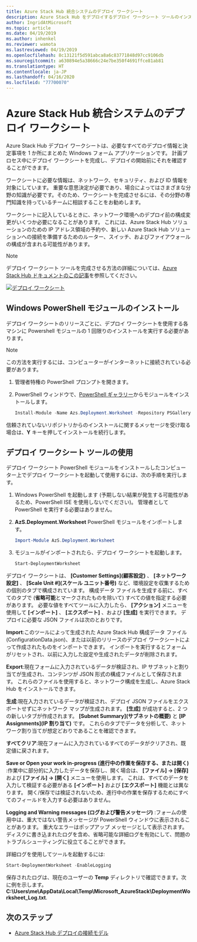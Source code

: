 ```yaml
---
title: Azure Stack Hub 統合システムのデプロイ ワークシート
description: Azure Stack Hub をデプロイするデプロイ ワークシート ツールのインストール方法と使用方法について説明します。
author: IngridAtMicrosoft
ms.topic: article
ms.date: 04/19/2019
ms.author: inhenkel
ms.reviewer: wamota
ms.lastreviewed: 04/19/2019
ms.openlocfilehash: 8c13121f5d591abca8a6c83771848d97cc9106db
ms.sourcegitcommit: a630894e5a38666c24e7be350f4691ffce81ab81
ms.translationtype: HT
ms.contentlocale: ja-JP
ms.lasthandoff: 04/16/2020
ms.locfileid: "77700070"
---
```

# <a name="deployment-worksheet-for-azure-stack-hub-integrated-systems"></a>Azure Stack Hub 統合システムのデプロイ ワークシート

Azure Stack Hub デプロイ ワークシートは、必要なすべてのデプロイ情報と決定事項を 1 か所にまとめた Windows フォーム アプリケーションです。 計画プロセス中にデプロイ ワークシートを完成し、デプロイの開始前にそれを確認することができます。

ワークシートに必要な情報は、ネットワーク、セキュリティ、および ID 情報を対象にしています。 重要な意思決定が必要であり、場合によってはさまざまな分野の知識が必要です。そのため、ワークシートを完成させるには、その分野の専門知識を持っているチームに相談することをお勧めします。

ワークシートに記入しているときに、ネットワーク環境へのデプロイ前の構成変更がいくつか必要になることがあります。 これには、Azure Stack Hub ソリューションのための IP アドレス領域の予約や、新しい Azure Stack Hub ソリューションへの接続を準備するためのルーター、スイッチ、およびファイアウォールの構成が含まれる可能性があります。

> [!NOTE]
> デプロイ ワークシート ツールを完成させる方法の詳細については、[Azure Stack Hub ドキュメントのこの記事](azure-stack-datacenter-integration.md)を参照してください。

[![デプロイ ワークシート](media/azure-stack-deployment-worksheet/depworksheet.png "デプロイ ワークシート")](media/azure-stack-deployment-worksheet/depworksheet.png)

## <a name="installing-the-windows-powershell-module"></a>Windows PowerShell モジュールのインストール

デプロイ ワークシートのリリースごとに、デプロイ ワークシートを使用する各マシンに Powershell モジュールの 1 回限りのインストールを実行する必要があります。

> [!NOTE]  
> この方法を実行するには、コンピューターがインターネットに接続されている必要があります。

1. 管理者特権の PowerShell プロンプトを開きます。

2. PowerShell ウィンドウで、[PowerShell ギャラリー](https://www.powershellgallery.com/packages/Azs.Deployment.Worksheet/)からモジュールをインストールします。

   ```PowerShell
   Install-Module -Name Azs.Deployment.Worksheet -Repository PSGallery
   ```

信頼されていないリポジトリからのインストールに関するメッセージを受け取る場合は、**Y** キーを押してインストールを続行します。

## <a name="use-the-deployment-worksheet-tool"></a>デプロイ ワークシート ツールの使用

デプロイ ワークシート PowerShell モジュールをインストールしたコンピューター上でデプロイ ワークシートを起動して使用するには、次の手順を実行します。

1. Windows PowerShell を起動します (予期しない結果が発生する可能性があるため、PowerShell ISE を使用しないでください)。 管理者として PowerShell を実行する必要はありません。

2. **AzS.Deployment.Worksheet** PowerShell モジュールをインポートします。

   ```PowerShell
   Import-Module AzS.Deployment.Worksheet
   ```

3. モジュールがインポートされたら、デプロイ ワークシートを起動します。

   ```PowerShell
   Start-DeploymentWorksheet
   ```

デプロイ ワークシートは、 **[Customer Settings]\(顧客設定\)** 、 **[ネットワーク設定]** 、 **[Scale Unit #]\(スケール ユニット番号\)** など、環境設定を収集するための個別のタブで構成されています。 構成データ ファイルを生成する前に、すべてのタブで (**省略可能**とマークされたものを除いて) すべての値を指定する必要があります。 必要な値をすべてツールに入力したら、 **[アクション]** メニューを使用して **[インポート]** 、 **[エクスポート]** 、および **[生成]** を実行できます。 デプロイに必要な JSON ファイルは次のとおりです。

**Import**:このツールによって生成された Azure Stack Hub 構成データ ファイル (ConfigurationData.json)、または以前のリリースのデプロイ ワークシートによって作成されたものをインポートできます。 インポートを実行するとフォームがリセットされ、以前に入力した設定や生成されたデータが削除されます。

**Export**:現在フォームに入力されているデータが検証され、IP サブネットと割り当てが生成され、コンテンツが JSON 形式の構成ファイルとして保存されます。 これらのファイルを使用すると、ネットワーク構成を生成し、Azure Stack Hub をインストールできます。

**生成**:現在入力されているデータが検証され、デプロイ JSON ファイルをエクスポートせずにネットワーク マップが生成されます。 **[生成]** が成功すると、2 つの新しいタブが作成されます。 **[Subnet Summary]\(サブネットの概要\)** と **[IP Assignments]\(IP 割り当て\)** です。 これらのタブでデータを分析して、ネットワーク割り当てが想定どおりであることを確認できます。

**すべてクリア**:現在フォームに入力されているすべてのデータがクリアされ、既定値に戻されます。

**Save or Open your work in-progress (進行中の作業を保存する、または開く)** :作業中に部分的に入力したデータを保存し、開く場合は、 **[ファイル] -> [保存]** および **[ファイル] -> [開く]** メニューを使用します。 これは、すべてのデータを入力して検証する必要がある **[インポート]** および **[エクスポート]** 機能とは異なります。 開く/保存では検証されないため、進行中の作業を保存するためにすべてのフィールドを入力する必要はありません。

**Logging and Warning messages (ログおよび警告メッセージ)** :フォームの使用中は、重大ではない警告メッセージが PowerShell ウィンドウに表示されることがあります。 重大なエラーはポップアップ メッセージとして表示されます。 ディスクに書き込まれたログを含め、省略可能な詳細ログを有効にして、問題のトラブルシューティングに役立てることができます。

詳細ログを使用してツールを起動するには:

   ```PowerShell
   Start-DeploymentWorksheet -EnableLogging
   ```

保存されたログは、現在のユーザーの **Temp** ディレクトリで確認できます。次に例を示します。**C:\Users\me\AppData\Local\Temp\Microsoft_AzureStack\DeploymentWorksheet_Log.txt**.

## <a name="next-steps"></a>次のステップ

* [Azure Stack Hub デプロイの接続モデル](azure-stack-connection-models.md)
